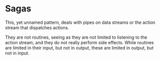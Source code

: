 # Sagas

This, yet unnamed pattern, deals with pipes on data streams or the action stream
that dispatches actions.

They are not routines, seeing as they are not limited to listening to the action
stream, and they do not really perform side effects. While routines are limited
in their input, but not in output, these are limited in output, but not in
input.
